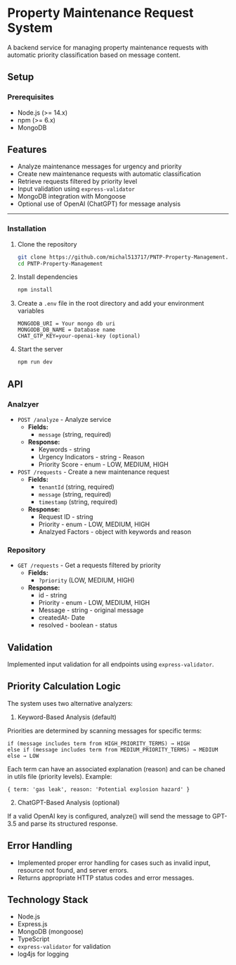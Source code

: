 # Property Maintenance Request System

A backend service for managing property maintenance requests with automatic priority classification based on message content.

## Setup

### Prerequisites

- Node.js (>= 14.x)
- npm (>= 6.x)
- MongoDB


## Features

- Analyze maintenance messages for urgency and priority
- Create new maintenance requests with automatic classification
- Retrieve requests filtered by priority level
- Input validation using `express-validator`
- MongoDB integration with Mongoose
- Optional use of OpenAI (ChatGPT) for message analysis

---

### Installation

1. Clone the repository
    ```bash
    git clone https://github.com/michal513717/PNTP-Property-Management.git
    cd PNTP-Property-Management
    ```

2. Install dependencies
    ```bash
    npm install
    ```

3. Create a `.env` file in the root directory and add your environment variables
    ```env
    MONGODB_URI = Your mongo db uri
    MONGODB_DB_NAME = Database name
    CHAT_GTP_KEY=your-openai-key (optional)
    ```

4. Start the server
    ```bash
    npm run dev
    ```

## API

### Analzyer

- `POST /analyze` - Analyze service
    - **Fields:** 
        - `message` (string, required)
    - **Response:**
        - Keywords - string
        - Urgency Indicators - string - Reason
        - Priority Score - enum - LOW, MEDIUM, HIGH
- `POST /requests` - Create a new maintenance request
    - **Fields:** 
        - `tenantId` (string, required) 
        - `message` (string, required) 
        - `timestamp` (string, required) 
    - **Response:**
        - Request ID - string
        - Priority - enum - LOW, MEDIUM, HIGH
        - Analzyed Factors - object with keywords and reason

### Repository


- `GET /requests` - Get a requests filtered by priority
    - **Fields:**
        - `?priority` (LOW, MEDIUM, HIGH)
    - **Response:**
        - id - string
        - Priority - enum - LOW, MEDIUM, HIGH
        - Message - string - original message
        - createdAt- Date
        - resolved - boolean - status
    

## Validation

Implemented input validation for all endpoints using `express-validator`.

## Priority Calculation Logic

The system uses two alternative analyzers:

1. Keyword-Based Analysis (default)

Priorities are determined by scanning messages for specific terms:
```
if (message includes term from HIGH_PRIORITY_TERMS) → HIGH
else if (message includes term from MEDIUM_PRIORITY_TERMS) → MEDIUM
else → LOW
```

Each term can have an associated explanation (reason) and can be chaned in utils file (priority levels). Example:

```
{ term: 'gas leak', reason: 'Potential explosion hazard' }
```

2. ChatGPT-Based Analysis (optional)

If a valid OpenAI key is configured, analyze() will send the message to GPT-3.5 and parse its structured response.

## Error Handling

- Implemented proper error handling for cases such as invalid input, resource not found, and server errors.
- Returns appropriate HTTP status codes and error messages.

## Technology Stack

- Node.js
- Express.js
- MongoDB (mongoose)
- TypeScript
- `express-validator` for validation
- log4js for logging